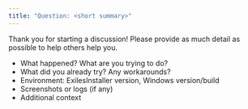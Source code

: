 ```yaml
---
title: "Question: <short summary>"
---
```


Thank you for starting a discussion! Please provide as much detail as possible to help others help you.

- What happened? What are you trying to do?
- What did you already try? Any workarounds?
- Environment: ExilesInstaller version, Windows version/build
- Screenshots or logs (if any)
- Additional context
